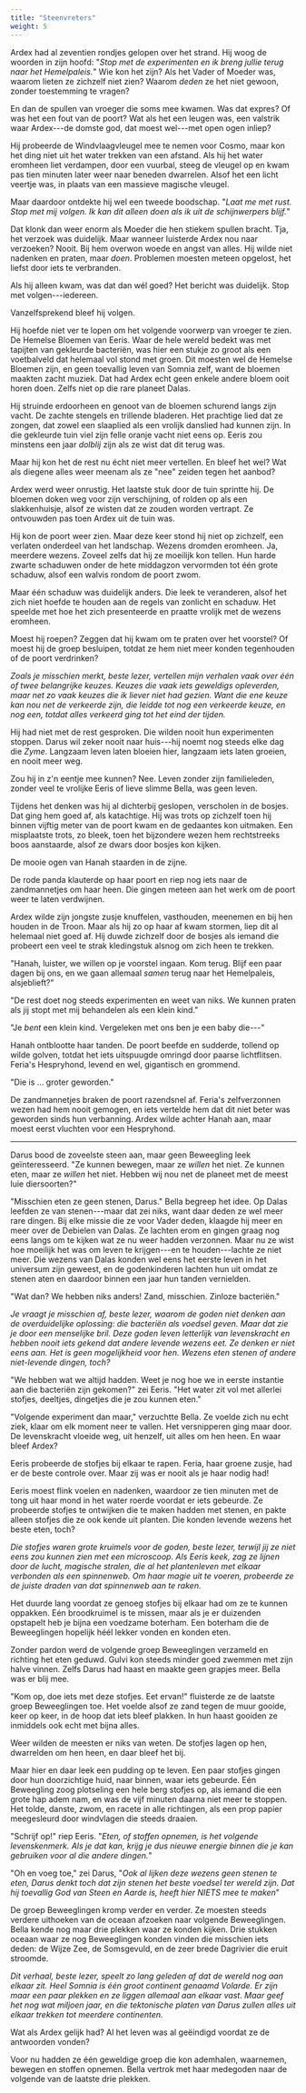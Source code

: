 ```yaml
---
title: "Steenvreters"
weight: 5
---
```


Ardex had al zeventien rondjes gelopen over het strand. Hij woog de woorden in zijn hoofd: "_Stop met de experimenten en ik breng jullie terug naar het Hemelpaleis._" Wie kon het zijn? Als het Vader of Moeder was, waarom lieten ze zichzelf niet zien? Waarom _deden_ ze het niet gewoon, zonder toestemming te vragen?

En dan de spullen van vroeger die soms mee kwamen. Was dat expres? Of was het een fout van de poort? Wat als het een leugen was, een valstrik waar Ardex---de domste god, dat moest wel---met open ogen inliep?

Hij probeerde de Windvlaagvleugel mee te nemen voor Cosmo, maar kon het ding niet uit het water trekken van een afstand. Als hij het water eromheen liet verdampen, door een vuurbal, steeg de vleugel op en kwam pas tien minuten later weer naar beneden dwarrelen. Alsof het een licht veertje was, in plaats van een massieve magische vleugel.

Maar daardoor ontdekte hij wel een tweede boodschap. "_Laat me met rust. Stop met mij volgen. Ik kan dit alleen doen als ik uit de schijnwerpers blijf._"

Dat klonk dan weer enorm als Moeder die hen stiekem spullen bracht. Tja, het verzoek was duidelijk. Maar wanneer luisterde Ardex nou naar verzoeken? Nooit. Bij hem overwon woede en angst van alles. Hij wilde niet nadenken en praten, maar _doen_. Problemen moesten meteen opgelost, het liefst door iets te verbranden.

Als hij alleen kwam, was dat dan wél goed? Het bericht was duidelijk. Stop met volgen---iedereen.

Vanzelfsprekend bleef hij volgen.

Hij hoefde niet ver te lopen om het volgende voorwerp van vroeger te zien. De Hemelse Bloemen van Eeris. Waar de hele wereld bedekt was met tapijten van gekleurde bacteriën, was hier een stukje zo groot als een voetbalveld dat helemaal vol stond met groen. Dit moesten wel de Hemelse Bloemen zijn, en geen toevallig leven van Somnia zelf, want de bloemen maakten zacht muziek. Dat had Ardex echt geen enkele andere bloem ooit horen doen. Zelfs niet op die rare planeet Dalas.

Hij struinde erdoorheen en genoot van de bloemen schurend langs zijn vacht. De zachte stengels en trillende bladeren. Het prachtige lied dat ze zongen, dat zowel een slaaplied als een vrolijk danslied had kunnen zijn. In die gekleurde tuin viel zijn felle oranje vacht niet eens op. Eeris zou minstens een jaar _dolblij_ zijn als ze wist dat dit terug was.

Maar hij kon het de rest nu écht niet meer vertellen. En bleef het wel? Wat als diegene alles weer meenam als ze "nee" zeiden tegen het aanbod? 

Ardex werd weer onrustig. Het laatste stuk door de tuin sprintte hij. De bloemen doken weg voor zijn verschijning, of rolden op als een slakkenhuisje, alsof ze wisten dat ze zouden worden vertrapt. Ze ontvouwden pas toen Ardex uit de tuin was.

Hij kon de poort weer zien. Maar deze keer stond hij niet op zichzelf, een verlaten onderdeel van het landschap. Wezens dromden eromheen. Ja, meerdere wezens. Zoveel zelfs dat hij ze moeilijk kon tellen. Hun harde zwarte schaduwen onder de hete middagzon vervormden tot één grote schaduw, alsof een walvis rondom de poort zwom. 

Maar één schaduw was duidelijk anders. Die leek te veranderen, alsof het zich niet hoefde te houden aan de regels van zonlicht en schaduw. Het speelde met hoe het zich presenteerde en praatte vrolijk met de wezens eromheen.

Moest hij roepen? Zeggen dat hij kwam om te praten over het voorstel? Of moest hij de groep besluipen, totdat ze hem niet meer konden tegenhouden of de poort verdrinken?

_Zoals je misschien merkt, beste lezer, vertellen mijn verhalen vaak over één of twee belangrijke keuzes. Keuzes die vaak iets geweldigs opleverden, maar net zo vaak keuzes die ik liever niet had gezien. Want die ene keuze kan nou net de verkeerde zijn, die leidde tot nog een verkeerde keuze, en nog een, totdat alles verkeerd ging tot het eind der tijden._

Hij had niet met de rest gesproken. Die wilden nooit hun experimenten stoppen. Darus wil zeker nooit naar huis---hij noemt nog steeds elke dag die _Zyme_. Langzaam leven laten bloeien hier, langzaam iets laten groeien, en nooit meer weg.

Zou hij in z'n eentje mee kunnen? Nee. Leven zonder zijn familieleden, zonder veel te vrolijke Eeris of lieve slimme Bella, was geen leven.

Tijdens het denken was hij al dichterbij geslopen, verscholen in de bosjes. Dat ging hem goed af, als katachtige. Hij was trots op zichzelf toen hij binnen vijftig meter van de poort kwam en de gedaantes kon uitmaken. Een misplaatste trots, zo bleek, toen het bijzondere wezen hem rechtstreeks boos aanstaarde, alsof ze dwars door bosjes kon kijken.

De mooie ogen van Hanah staarden in de zijne. 

De rode panda klauterde op haar poort en riep nog iets naar de zandmannetjes om haar heen. Die gingen meteen aan het werk om de poort weer te laten verdwijnen.

Ardex wilde zijn jongste zusje knuffelen, vasthouden, meenemen en bij hen houden in de Troon. Maar als hij zo op haar af kwam stormen, liep dit al helemaal niet goed af. Hij duwde zichzelf door de bosjes als iemand die probeert een veel te strak kledingstuk alsnog om zich heen te trekken. 

"Hanah, luister, we willen op je voorstel ingaan. Kom terug. Blijf een paar dagen bij ons, en we gaan allemaal _samen_ terug naar het Hemelpaleis, alsjeblieft?"

"De rest doet nog steeds experimenten en weet van niks. We kunnen praten als jij stopt met mij behandelen als een klein kind."

"Je _bent_ een klein kind. Vergeleken met ons ben je een baby die---"

Hanah ontblootte haar tanden. De poort beefde en sudderde, tollend op wilde golven, totdat het iets uitspuugde omringd door paarse lichtflitsen. Feria's Hespryhond, levend en wel, gigantisch en grommend.

"Die is ... groter geworden."

De zandmannetjes braken de poort razendsnel af. Feria's zelfverzonnen wezen had hem nooit gemogen, en iets vertelde hem dat dit niet beter was geworden sinds hun verbanning. Ardex wilde achter Hanah aan, maar moest eerst vluchten voor een Hespryhond.

___

Darus bood de zoveelste steen aan, maar geen Beweegling leek geïnteresseerd. "Ze kunnen bewegen, maar ze _willen_ het niet. Ze kunnen eten, maar ze _willen_ het niet. Hebben wij nou net de planeet met de meest luie diersoorten?"

"Misschien eten ze geen stenen, Darus." Bella begreep het idee. Op Dalas leefden ze van stenen---maar dat zei niks, want daar deden ze wel meer rare dingen. Bij elke missie die ze voor Vader deden, klaagde hij meer en meer over de Debielen van Dalas. Ze lachten erom en gingen graag nog eens langs om te kijken wat ze nu weer hadden verzonnen. Maar nu ze wist hoe moeilijk het was om leven te krijgen---en te houden---lachte ze niet meer. Die wezens van Dalas konden wel eens het eerste leven in het universum zijn geweest, en de godenkinderen lachten hun uit omdat ze stenen aten en daardoor binnen een jaar hun tanden vernielden.

"Wat dan? We hebben niks anders! Zand, misschien. Zinloze bacteriën."

_Je vraagt je misschien af, beste lezer, waarom de goden niet denken aan de overduidelijke oplossing: die bacteriën als voedsel geven. Maar dat zie je door een menselijke bril. Deze goden leven letterlijk van levenskracht en hebben nooit iets gekend dat andere levende wezens eet. Ze denken er niet eens aan. Het is geen mogelijkheid voor hen. Wezens eten stenen of andere niet-levende dingen, toch?_

"We hebben wat we altijd hadden. Weet je nog hoe we in eerste instantie aan die bacteriën zijn gekomen?" zei Eeris. "Het water zit vol met allerlei stofjes, deeltjes, dingetjes die je zou kunnen eten."

"Volgende experiment dan maar," verzuchtte Bella. Ze voelde zich nu echt ziek, klaar om elk moment neer te vallen. Het versnipperen ging maar door. De levenskracht vloeide weg, uit henzelf, uit alles om hen heen. En waar bleef Ardex?

Eeris probeerde de stofjes bij elkaar te rapen. Feria, haar groene zusje, had er de beste controle over. Maar zij was er nooit als je haar nodig had!

Eeris moest flink voelen en nadenken, waardoor ze tien minuten met de tong uit haar mond in het water roerde voordat er iets gebeurde. Ze probeerde stofjes te ontwijken die te maken hadden met stenen, en pakte alleen stofjes die ze ook kende uit planten. Die konden levende wezens het beste eten, toch?

_Die stofjes waren grote kruimels voor de goden, beste lezer, terwijl jij ze niet eens zou kunnen zien met een microscoop. Als Eeris keek, zag ze lijnen door de lucht, magische stralen, die al het plantenleven met elkaar verbonden als een spinnenweb. Om haar magie uit te voeren, probeerde ze de juiste draden van dat spinnenweb aan te raken._

Het duurde lang voordat ze genoeg stofjes bij elkaar had om ze te kunnen oppakken. Eén broodkruimel is te missen, maar als je er duizenden opstapelt heb je bijna een voedzame boterham. Een boterham die de Beweeglingen hopelijk héél lekker vonden en konden eten.

Zonder pardon werd de volgende groep Beweeglingen verzameld en richting het eten geduwd. Gulvi kon steeds minder goed zwemmen met zijn halve vinnen. Zelfs Darus had haast en maakte geen grapjes meer. Bella was er blij mee. 

"Kom op, doe iets met deze stofjes. Eet ervan!" fluisterde ze de laatste groep Beweeglingen toe. Het voelde alsof ze zand tegen de muur gooide, keer op keer, in de hoop dat iets bleef plakken. In hun haast gooiden ze inmiddels ook echt met bijna alles.

Weer wilden de meesten er niks van weten. De stofjes lagen op hen, dwarrelden om hen heen, en daar bleef het bij.

Maar hier en daar leek een pudding op te leven. Een paar stofjes gingen door hun doorzichtige huid, naar binnen, waar iets gebeurde. Eén Beweegling zoog plotseling een hele berg stofjes op, als iemand die een grote hap adem nam, en was de vijf minuten daarna niet meer te stoppen. Het tolde, danste, zwom, en racete in alle richtingen, als een prop papier meegesleurd door windvlagen die steeds draaien.

"Schrijf op!" riep Eeris. "_Eten, of stoffen opnemen, is het volgende levenskenmerk. Als je dat kan, krijg je dus nieuwe energie binnen die je kan gebruiken voor al die andere dingen._"

"Oh en voeg toe," zei Darus, "_Ook al lijken deze wezens geen stenen te eten, Darus denkt toch dat zijn stenen het beste voedsel ter wereld zijn. Dat hij toevallig God van Steen en Aarde is, heeft hier NIETS mee te maken_"

De groep Beweeglingen kromp verder en verder. Ze moesten steeds verdere uithoeken van de oceaan afzoeken naar volgende Beweeglingen. Bella kende nog maar drie plekken waar ze konden kijken. Drie stukken oceaan waar ze nog Beweeglingen konden vinden die misschien iets deden: de Wijze Zee, de Somsgevuld, en de zeer brede Dagrivier die eruit stroomde.

_Dit verhaal, beste lezer, speelt zo lang geleden af dat de wereld nog aan elkaar zit. Heel Somnia is één groot continent genaamd Volarde. Er zijn maar een paar plekken en ze liggen allemaal aan elkaar vast. Maar geef het nog wat miljoen jaar, en die tektonische platen van Darus zullen alles uit elkaar trekken tot meerdere continenten._

Wat als Ardex gelijk had? Al het leven was al geëindigd voordat ze de antwoorden vonden? 

Voor nu hadden ze één geweldige groep die kon ademhalen, waarnemen, bewegen en stoffen opnemen. Bella vertrok met haar medegoden naar de volgende van de laatste drie plekken.